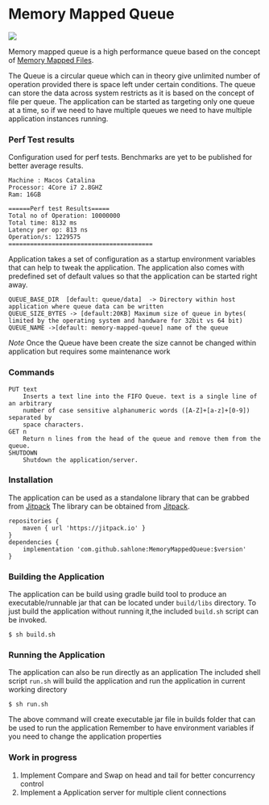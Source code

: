 # Memory Mapped Queue

[![](https://jitpack.io/v/sahlone/MemoryMappedQueue.svg?label=Release)](https://jitpack.io/#sahlone/kson)

Memory mapped queue is a high performance queue based on the concept of [Memory Mapped Files](https://en.wikipedia.org/wiki/Memory-mapped_file).

The Queue is a circular queue which can in theory give unlimited number of operation provided there is space left under certain conditions.
The queue can store the data across system restricts as it is based on the concept of file per queue.
The application can be started as targeting only one queue at a time, so if we need to have multiple queues we need to have multiple application instances running.
### Perf Test results
Configuration used for perf tests. 
Benchmarks are yet to be published for better average results.
```
Machine : Macos Catalina
Processor: 4Core i7 2.8GHZ
Ram: 16GB
```

```
======Perf test Results=====
Total no of Operation: 10000000
Total time: 8132 ms
Latency per op: 813 ns
Operation/s: 1229575
========================================
```
Application takes a set of configuration as a startup environment variables that can help to tweak the application.
The application also comes with predefined set of default values  so that the application can be started right away.

```
QUEUE_BASE_DIR  [default: queue/data]  -> Directory within host application where queue data can be written
QUEUE_SIZE_BYTES -> [default:20KB] Maximum size of queue in bytes( limited by the operating system and handware for 32bit vs 64 bit)
QUEUE_NAME ->[default: memory-mapped-queue] name of the queue
```
*Note* Once the Queue have been create the size cannot be changed within application but requires some maintenance work

### Commands
```
PUT text
    Inserts a text line into the FIFO Queue. text is a single line of an arbitrary
    number of case sensitive alphanumeric words ([A-Z]+[a-z]+[0-9]) separated by
    space characters.
GET n
    Return n lines from the head of the queue and remove them from the queue.
SHUTDOWN
    Shutdown the application/server.
```
### Installation
The application can be used as a standalone library  that can be grabbed from [Jitpack](https://jitpack.io/#sahlone/kson)
The library can be obtained from [Jitpack](https://jitpack.io/#sahlone/kson).
```Gradle
repositories {
    maven { url 'https://jitpack.io' }
}
dependencies {
    implementation 'com.github.sahlone:MemoryMappedQueue:$version'
}
```
### Building the Application
The application can be build using gradle build tool to produce an executable/runnable jar that can be located under `build/libs` directory.
To just build the application without running it,the included `build.sh` script can be invoked.
```
$ sh build.sh
```
### Running the Application
The application can also be run directly as an application
The included shell script `run.sh` will build the application and run the application in current working directory
```
$ sh run.sh
```
The above command will create executable jar file in builds folder that can be used to run the application
Remember to have environment variables if you need to change the application properties
### Work in progress
1. Implement Compare and Swap on head and tail for better concurrency control
2. Implement a Application server for multiple client connections

